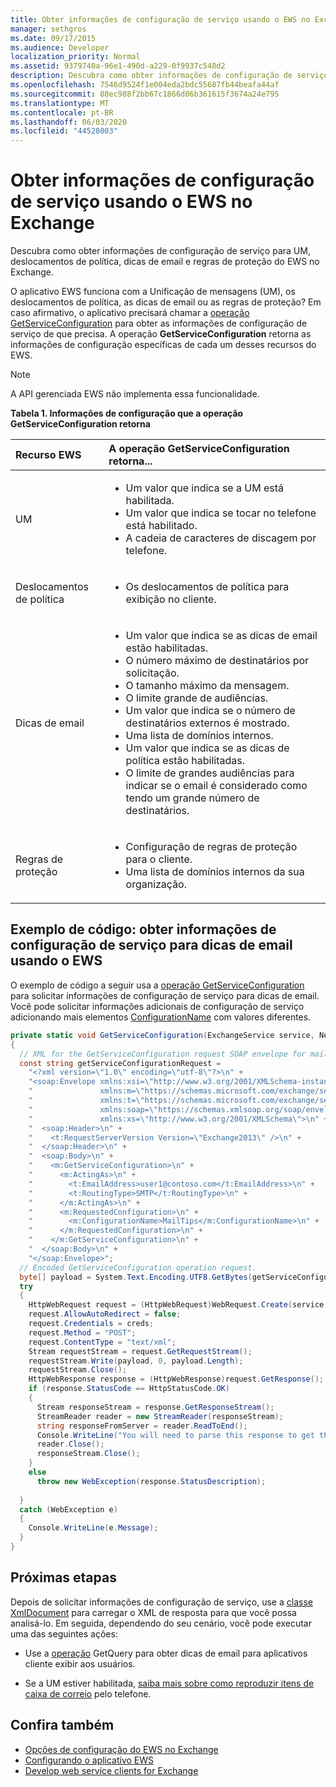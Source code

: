 ```yaml
---
title: Obter informações de configuração de serviço usando o EWS no Exchange
manager: sethgros
ms.date: 09/17/2015
ms.audience: Developer
localization_priority: Normal
ms.assetid: 9379740a-96e1-490d-a229-0f9937c548d2
description: Descubra como obter informações de configuração de serviço para UM, deslocamentos de política, dicas de email e regras de proteção do EWS no Exchange.
ms.openlocfilehash: 7546d9524f1e004eda2bdc55687fb44beafa44af
ms.sourcegitcommit: 88ec988f2bb67c1866d06b361615f3674a24e795
ms.translationtype: MT
ms.contentlocale: pt-BR
ms.lasthandoff: 06/03/2020
ms.locfileid: "44528003"
---
```

# <a name="get-service-configuration-information-by-using-ews-in-exchange"></a>Obter informações de configuração de serviço usando o EWS no Exchange

Descubra como obter informações de configuração de serviço para UM, deslocamentos de política, dicas de email e regras de proteção do EWS no Exchange.
  
O aplicativo EWS funciona com a Unificação de mensagens (UM), os deslocamentos de política, as dicas de email ou as regras de proteção? Em caso afirmativo, o aplicativo precisará chamar a [operação GetServiceConfiguration](https://msdn.microsoft.com/library/070cbfe5-325a-4955-8e4a-8230ea0459a7%28Office.15%29.aspx) para obter as informações de configuração de serviço de que precisa. A operação **GetServiceConfiguration** retorna as informações de configuração específicas de cada um desses recursos do EWS. 
  
> [!NOTE]
> A API gerenciada EWS não implementa essa funcionalidade. 
  
**Tabela 1. Informações de configuração que a operação GetServiceConfiguration retorna**

|Recurso EWS|A operação GetServiceConfiguration retorna...|
|:-----|:-----|
|UM  <br/> | <ul><li>Um valor que indica se a UM está habilitada.</li><li>Um valor que indica se tocar no telefone está habilitado.</li><li>A cadeia de caracteres de discagem por telefone.</li></ul> |
|Deslocamentos de política  <br/> | <ul><li>Os deslocamentos de política para exibição no cliente.</li></ul> |
|Dicas de email  <br/> | <ul><li>Um valor que indica se as dicas de email estão habilitadas.</li><li>O número máximo de destinatários por solicitação.</li><li>O tamanho máximo da mensagem.</li><li>O limite grande de audiências.</li><li>Um valor que indica se o número de destinatários externos é mostrado.</li><li>Uma lista de domínios internos.</li><li>Um valor que indica se as dicas de política estão habilitadas.</li><li>O limite de grandes audiências para indicar se o email é considerado como tendo um grande número de destinatários.  </li></ul>|
|Regras de proteção  <br/> | <ul><li>Configuração de regras de proteção para o cliente.</li><li>Uma lista de domínios internos da sua organização.  </li></ul> |
   
## <a name="code-example-get-service-configuration-information-for-mail-tips-by-using-ews"></a>Exemplo de código: obter informações de configuração de serviço para dicas de email usando o EWS

O exemplo de código a seguir usa a [operação GetServiceConfiguration](https://msdn.microsoft.com/library/070cbfe5-325a-4955-8e4a-8230ea0459a7%28Office.15%29.aspx) para solicitar informações de configuração de serviço para dicas de email. Você pode solicitar informações adicionais de configuração de serviço adicionando mais elementos [ConfigurationName](https://msdn.microsoft.com/library/3b524a2f-9c6b-4550-9f3d-f78d176b0f7b%28Office.15%29.aspx) com valores diferentes. 
  
```cs
private static void GetServiceConfiguration(ExchangeService service, NetworkCredential creds)
{ 
  // XML for the GetServiceConfiguration request SOAP envelope for mail tips configuration information.
  const string getServiceConfigurationRequest = 
    "<?xml version=\"1.0\" encoding=\"utf-8\"?>\n" +
    "<soap:Envelope xmlns:xsi=\"http://www.w3.org/2001/XMLSchema-instance\"\n" +
    "               xmlns:m=\"https://schemas.microsoft.com/exchange/services/2006/messages\"\n" +
    "               xmlns:t=\"https://schemas.microsoft.com/exchange/services/2006/types\" \n" +
    "               xmlns:soap=\"https://schemas.xmlsoap.org/soap/envelope/\"\n" +
    "               xmlns:xs=\"http://www.w3.org/2001/XMLSchema\">\n" +
    "  <soap:Header>\n" +
    "    <t:RequestServerVersion Version=\"Exchange2013\" />\n" +
    "  </soap:Header>\n" +
    "  <soap:Body>\n" +
    "    <m:GetServiceConfiguration>\n" +
    "      <m:ActingAs>\n" +
    "        <t:EmailAddress>user1@contoso.com</t:EmailAddress>\n" +
    "        <t:RoutingType>SMTP</t:RoutingType>\n" +
    "      </m:ActingAs>\n" +
    "      <m:RequestedConfiguration>\n" +
    "        <m:ConfigurationName>MailTips</m:ConfigurationName>\n" +
    "      </m:RequestedConfiguration>\n" +
    "    </m:GetServiceConfiguration>\n" +
    "  </soap:Body>\n" +
    "</soap:Envelope>";
  // Encoded GetServiceConfiguration operation request.
  byte[] payload = System.Text.Encoding.UTF8.GetBytes(getServiceConfigurationRequest);
  try
  {
    HttpWebRequest request = (HttpWebRequest)WebRequest.Create(service.Url);
    request.AllowAutoRedirect = false;
    request.Credentials = creds;
    request.Method = "POST";
    request.ContentType = "text/xml";
    Stream requestStream = request.GetRequestStream();
    requestStream.Write(payload, 0, payload.Length);
    requestStream.Close();
    HttpWebResponse response = (HttpWebResponse)request.GetResponse();
    if (response.StatusCode == HttpStatusCode.OK)
    {
      Stream responseStream = response.GetResponseStream();
      StreamReader reader = new StreamReader(responseStream);
      string responseFromServer = reader.ReadToEnd();
      Console.WriteLine("You will need to parse this response to get the configuration information:\n\n" + responseFromServer);
      reader.Close();
      responseStream.Close();
    }
    else
      throw new WebException(response.StatusDescription);
          
  }
  catch (WebException e)
  {
    Console.WriteLine(e.Message);
  }
}

```

## <a name="next-steps"></a>Próximas etapas

Depois de solicitar informações de configuração de serviço, use a [classe XmlDocument](https://msdn.microsoft.com/library/system.xml.xmldocument.aspx) para carregar o XML de resposta para que você possa analisá-lo. Em seguida, dependendo do seu cenário, você pode executar uma das seguintes ações: 
  
- Use a [operação](https://msdn.microsoft.com/library/025483ec-a9f3-4735-8a95-d26e30ea7974%28Office.15%29.aspx) GetQuery para obter dicas de email para aplicativos cliente exibir aos usuários. 
    
- Se a UM estiver habilitada, [saiba mais sobre como reproduzir itens de caixa de correio](https://blogs.msdn.com/b/exchangedev/archive/2009/11/05/play-exchange-2010-mailbox-items-on-your-phone-by-using-the-ews-managed-api.aspx) pelo telefone. 
    
## <a name="see-also"></a>Confira também

- [Opções de configuração do EWS no Exchange](configuration-options-for-ews-in-exchange.md)    
- [Configurando o aplicativo EWS](setting-up-your-ews-application.md)    
- [Develop web service clients for Exchange](develop-web-service-clients-for-exchange.md)
    


